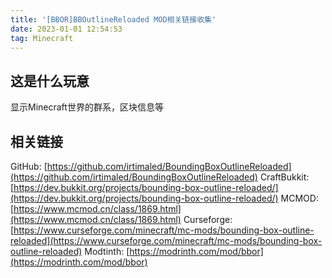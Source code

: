 ```yaml
---
title: '[BBOR]BBOutlineReloaded MOD相关链接收集'
date: 2023-01-01 12:54:53
tag: Minecraft
---
```

## 这是什么玩意

显示Minecraft世界的群系，区块信息等

## 相关链接

GitHub: [https://github.com/irtimaled/BoundingBoxOutlineReloaded](https://github.com/irtimaled/BoundingBoxOutlineReloaded)
CraftBukkit: [https://dev.bukkit.org/projects/bounding-box-outline-reloaded/](https://dev.bukkit.org/projects/bounding-box-outline-reloaded/)
MCMOD: [https://www.mcmod.cn/class/1869.html](https://www.mcmod.cn/class/1869.html)
Curseforge: [https://www.curseforge.com/minecraft/mc-mods/bounding-box-outline-reloaded](https://www.curseforge.com/minecraft/mc-mods/bounding-box-outline-reloaded)
Modtinth: [https://modrinth.com/mod/bbor](https://modrinth.com/mod/bbor)
